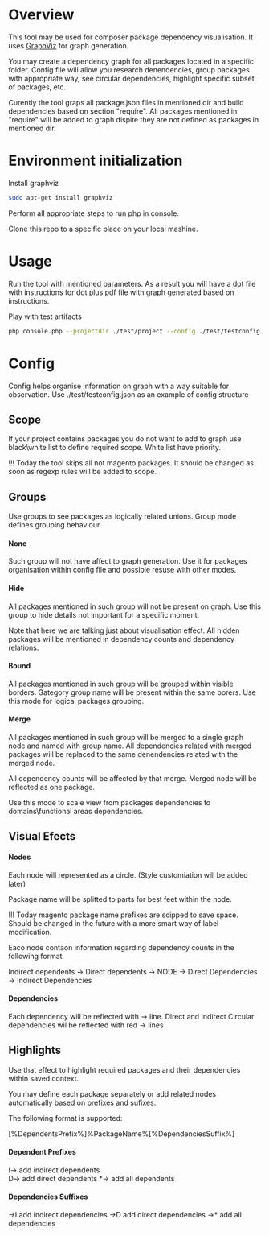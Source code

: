 # Overview

This tool may be used for composer package dependency visualisation. 
It uses [GraphViz](https://www.graphviz.org/) for graph generation. 

You may create a dependency graph for all packages located in a specific folder.
Config file will allow you research denendencies, group packages with appropriate way, see circular dependencies, highlight specific subset of packages, etc.

Curently the tool graps all package.json files in mentioned dir and build dependencies based on section "require". All packages mentioned in "require" will be added to graph dispite they are not defined as packages in mentioned dir.

# Environment initialization

Install graphviz
```bash
sudo apt-get install graphviz
```

Perform all appropriate steps to run php in console.

Clone this repo to a specific place on your local mashine. 

# Usage

Run the tool with mentioned parameters. 
As a result you will have a dot file with instructions for dot plus pdf file with graph generated based on instructions.

Play with test artifacts 

```bash
php console.php --projectdir ./test/project --config ./test/testconfig.json --outfile ./test.dot
```

# Config

Config helps organise information on graph with a way suitable for observation. Use ./test/testconfig.json as an example of config structure

## Scope

If your project contains packages you do not want to add to graph use black\white list to define required scope. White list have priority. 

!!! Today the tool skips all not magento packages. It should be changed as soon as regexp rules will be added to scope.

## Groups

Use groups to see packages as logically related unions.
Group mode defines grouping behaviour

#### None

Such group will not have affect to graph generation. Use it for packages organisation within config file and possible resuse with other modes.

#### Hide

All packages mentioned in such group will not be present on graph. Use this group to hide details not important for a specific moment.

Note that here we are talking just about visualisation effect. All hidden packages will be mentioned in dependency counts and dependency relations. 

#### Bound

All packages mentioned in such group will be grouped within visible borders. Gategory group name will be present within the same borers. Use this mode for logical packages grouping. 

#### Merge

All packages mentioned in such group will be merged to a single graph node and named with group name. All dependencies related with merged packages will be replaced to the same denendencies related with the merged node. 

All dependency counts will be affected by that merge. Merged node will be reflected as one package.

Use this mode to scale view from packages dependencies to domains\functional areas dependencies.

## Visual Efects

#### Nodes

Each node will represented as a circle. (Style customiation will be added later)

Package name will be splitted to parts for best feet within the node.

!!! Today magento package name prefixes are scipped to save space. Should be changed in the future with a more smart way of label modification.

Eaco node contaon information regarding dependency counts in the following format

Indirect dependents -> Direct dependents -> NODE -> Direct Dependencies -> Indirect Dependencies

#### Dependencies

Each dependency will be reflected with -> line.
Direct and Indirect Circular dependencies wil be reflected with red -> lines

## Highlights

Use that effect to highlight required packages and their dependencies within saved context.

You may define each package separately or add related nodes automatically based on prefixes and sufixes. 

The following format is supported:

[%DependentsPrefix%]%PackageName%[%DependenciesSuffix%]

#### Dependent Prefixes

I-\> add indirect dependents  
D-\> add direct dependents
\*-\> add all dependents

#### Dependencies Suffixes

-\>I add indirect dependencies 
-\>D add direct dependencies
-\>\* add all dependencies

